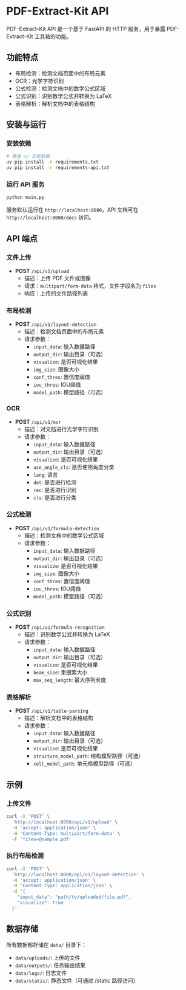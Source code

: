 # PDF-Extract-Kit API

PDF-Extract-Kit API 是一个基于 FastAPI 的 HTTP 服务，用于暴露 PDF-Extract-Kit 工具箱的功能。

## 功能特点

- 布局检测：检测文档页面中的布局元素
- OCR：光学字符识别
- 公式检测：检测文档中的数学公式区域
- 公式识别：识别数学公式并转换为 LaTeX
- 表格解析：解析文档中的表格结构

## 安装与运行

### 安装依赖

```bash
# 使用 uv 安装依赖
uv pip install -r requirements.txt
uv pip install -r requirements-api.txt
```

### 运行 API 服务

```bash
python main.py
```

服务默认运行在 `http://localhost:8000`，API 文档可在 `http://localhost:8000/docs` 访问。

## API 端点

### 文件上传

- **POST** `/api/v1/upload`
  - 描述：上传 PDF 文件或图像
  - 请求：`multipart/form-data` 格式，文件字段名为 `files`
  - 响应：上传的文件路径列表

### 布局检测

- **POST** `/api/v1/layout-detection`
  - 描述：检测文档页面中的布局元素
  - 请求参数：
    - `input_data`: 输入数据路径
    - `output_dir`: 输出目录（可选）
    - `visualize`: 是否可视化结果
    - `img_size`: 图像大小
    - `conf_thres`: 置信度阈值
    - `iou_thres`: IOU阈值
    - `model_path`: 模型路径（可选）

### OCR

- **POST** `/api/v1/ocr`
  - 描述：对文档进行光学字符识别
  - 请求参数：
    - `input_data`: 输入数据路径
    - `output_dir`: 输出目录（可选）
    - `visualize`: 是否可视化结果
    - `use_angle_cls`: 是否使用角度分类
    - `lang`: 语言
    - `det`: 是否进行检测
    - `rec`: 是否进行识别
    - `cls`: 是否进行分类

### 公式检测

- **POST** `/api/v1/formula-detection`
  - 描述：检测文档中的数学公式区域
  - 请求参数：
    - `input_data`: 输入数据路径
    - `output_dir`: 输出目录（可选）
    - `visualize`: 是否可视化结果
    - `img_size`: 图像大小
    - `conf_thres`: 置信度阈值
    - `iou_thres`: IOU阈值
    - `model_path`: 模型路径（可选）

### 公式识别

- **POST** `/api/v1/formula-recognition`
  - 描述：识别数学公式并转换为 LaTeX
  - 请求参数：
    - `input_data`: 输入数据路径
    - `output_dir`: 输出目录（可选）
    - `visualize`: 是否可视化结果
    - `beam_size`: 束搜索大小
    - `max_seq_length`: 最大序列长度

### 表格解析

- **POST** `/api/v1/table-parsing`
  - 描述：解析文档中的表格结构
  - 请求参数：
    - `input_data`: 输入数据路径
    - `output_dir`: 输出目录（可选）
    - `visualize`: 是否可视化结果
    - `structure_model_path`: 结构模型路径（可选）
    - `cell_model_path`: 单元格模型路径（可选）

## 示例

### 上传文件

```bash
curl -X 'POST' \
  'http://localhost:8000/api/v1/upload' \
  -H 'accept: application/json' \
  -H 'Content-Type: multipart/form-data' \
  -F 'files=@sample.pdf'
```

### 执行布局检测

```bash
curl -X 'POST' \
  'http://localhost:8000/api/v1/layout-detection' \
  -H 'accept: application/json' \
  -H 'Content-Type: application/json' \
  -d '{
    "input_data": "path/to/uploaded/file.pdf",
    "visualize": true
  }'
```

## 数据存储

所有数据都存储在 `data/` 目录下：

- `data/uploads/`: 上传的文件
- `data/outputs/`: 任务输出结果
- `data/logs/`: 日志文件
- `data/static/`: 静态文件（可通过 /static 路径访问） 